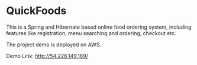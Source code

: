 # QuickFoods
This is a Spring and Hibernate based online food ordering system, including features like registration, menu searching and ordering, checkout etc.

The project demo is deployed on AWS.

Demo Link: http://54.226.149.189/
